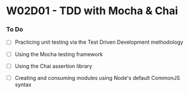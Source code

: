 # W02D01 - TDD with Mocha & Chai

### To Do
- [ ] Practicing unit testing via the Test Driven Development methodology
- [ ] Using the Mocha testing framework
- [ ] Using the Chai assertion library
- [ ] Creating and consuming modules using Node's default CommonJS syntax














#
